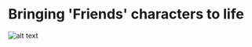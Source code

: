 # Bringing 'Friends' characters to life 

![alt text](https://github.com/[vanilladucky]/download.jfif?raw=true)
